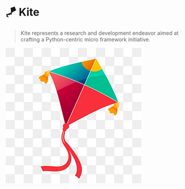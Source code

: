 # 🪁 Kite 
> Kite represents a research and development endeavor aimed at crafting a Python-centric micro framework initiative. 

![kite, the Python framework](./extras/img.png)

